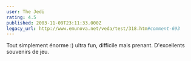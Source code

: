 ```yaml
---
user: The Jedi
rating: 4.5
published: 2003-11-09T23:11:33.000Z
legacy_url: http://www.emunova.net/veda/test/318.htm#comment-693
---
```

Tout simplement énorme :) ultra fun, difficile mais prenant. D'excellents souvenirs de jeu.